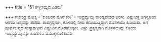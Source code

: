 +++
title = "51 ಕಞ್ಜಸಮ್ಭವ ಪಿತನು"

+++
ಗಜೇಂದ್ರ ಮೋಕ್ಷ - 'ಕುಂಜರನ ಮೊರೆ ಕೇಳಿ' - ಇಂದ್ರದ್ಯುಮ್ನ ಪಾಂಡ್ಯದೇಶದ ಅರಸು. ವಿಷ್ಣುಭಕ್ತ ಅಗಸ್ತ್ಯರಿಂದ ಆನೆಯ ಜನ್ಮವನ್ನು ಪಡೆದು. ಶಾಪಗ್ರಸ್ತನಾಗಿ, ಕೊಳದಲ್ಲಿ ನೀರು ಕುಡಿಯುತ್ತಿದ್ದಾಗ ಮೊಸಳೆಯು ಹಿಡಿಯಿತು. ಆಗ ಪೂರ್ವಜನ್ಮದ ಸಂಸ್ಕಾರದಿಂದ ವಿಷ್ಣುವಿನ ಮೊರೆಹೊಕ್ಕನು. ವಿಷ್ಣು ಪ್ರತ್ಯಕ್ಷನಾಗಿ ಮೊಸಳೆಯನ್ನು ಕೊಂದು ಇಂದ್ರದ್ಯುಮ್ನನನ್ನು ಶಾಪದಿಂದ ವಿಮುಕ್ತಗೊಳಿಸಿದನು.